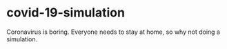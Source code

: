 # covid-19-simulation
Coronavirus is boring. Everyone needs to stay at home, so why not doing a simulation.

